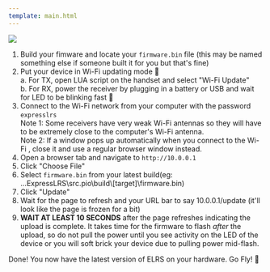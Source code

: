 ```yaml
---
template: main.html
---
```


<img src="https://raw.githubusercontent.com/ExpressLRS/ExpressLRS-Hardware/master/img/software.png">


1. Build your fimware and locate your `firmware.bin` file (this may be named something else if someone built it for you but that's fine)  
2. Put your device in Wi-Fi updating mode 📶  
   a. For TX, open LUA script on the handset and select "Wi-Fi Update"  
   b. For RX, power the receiver by plugging in a battery or USB and wait for LED to be blinking fast 🙈  
3. Connect to the Wi-Fi network from your computer with the password `expresslrs`  
   Note 1: Some receivers have very weak Wi-Fi antennas so they will have to be extremely close to the computer's Wi-Fi antenna.  
   Note 2: If a window pops up automatically when you connect to the Wi-Fi , close it and use a regular browser window instead.  
4. Open a browser tab and navigate to `http://10.0.0.1`  
5. Click "Choose File"  
6. Select `firmware.bin` from your latest build(eg: ...ExpressLRS\src\.pio\build\\[target]\firmware.bin)  
7. Click "Update"  
8. Wait for the page to refresh and your URL bar to say 10.0.0.1/update (it'll look like the page is frozen for a bit)
9. **WAIT AT LEAST 10 SECONDS** after the page refreshes indicating the upload is complete. It takes time for the firmware to flash *after* the upload, so do not pull the power until you see activity on the LED of the device or you will soft brick your device due to pulling power mid-flash.

Done! You now have the latest version of ELRS on your hardware. Go Fly! 🚁